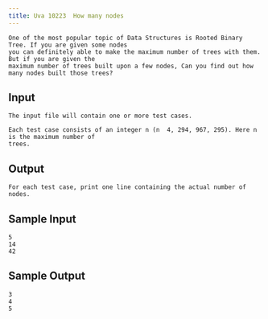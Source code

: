 ```yaml
---
title: Uva 10223  How many nodes
---
```



```
One of the most popular topic of Data Structures is Rooted Binary Tree. If you are given some nodes
you can definitely able to make the maximum number of trees with them. But if you are given the
maximum number of trees built upon a few nodes, Can you find out how many nodes built those trees?
```

## Input

```
The input file will contain one or more test cases.

Each test case consists of an integer n (n  4, 294, 967, 295). Here n is the maximum number of
trees.

```

## Output

```
For each test case, print one line containing the actual number of nodes.

```

## Sample Input

```
5
14
42

```

## Sample Output

```
3
4
5
```
